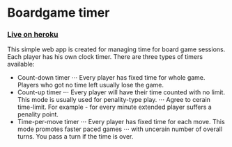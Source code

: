 # Boardgame timer

### [Live on heroku](https://boardgame-timer.herokuapp.com)

This simple web app is created for managing time for board game sessions. Each player has his own clock timer.
There are three types of timers available:

+ Count-down timer
⋅⋅⋅ Every player has fixed time for whole game. Players who got no time left usually lose the game.
+ Count-up timer
⋅⋅⋅ Every player will have their time counted with no limit. This mode is usually used for penality-type play.
⋅⋅⋅ Agree to cerain time-limit. For example - for every minute extended player suffers a penality point.
+ Time-per-move timer
⋅⋅⋅ Every player has fixed time for each move. This mode promotes faster paced games 
⋅⋅⋅ with uncerain number of overall turns. You pass a turn if the time is over.

